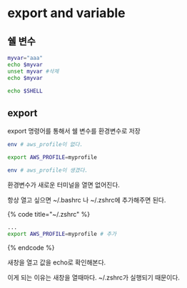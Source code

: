 # export and variable

## 쉘 변수

```bash
myvar="aaa"
echo $myvar
unset myvar #삭제
echo $myvar

echo $SHELL
```

## export

export 명령어를 통해서 쉘 변수를 환경변수로 저장

```bash
env # aws_profile이 없다.

export AWS_PROFILE=myprofile

env # aws_profile이 생겼다.
```

환경변수가 새로운 터미널을 열면 없어진다.

항상 열고 싶으면 ~/.bashrc 나 ~/.zshrc에 추가해주면 된다.

{% code title="~/.zshrc" %}

```bash
...
export AWS_PROFILE=myprofile # 추가
```

{% endcode %}

새창을 열고 값을 echo로 확인해본다.

이게 되는 이유는 새창을 열때마다. ~/.zshrc가 실행되기 때문이다.
